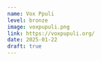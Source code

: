 ```yaml
---
name: Vox Ppuli
level: bronze
image: voxpupuli.png
link: https://voxpupuli.org/
date: 2025-01-22
draft: true
---
```

